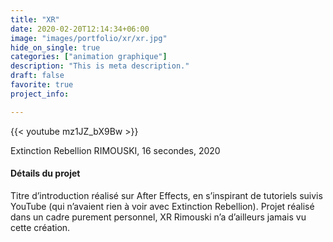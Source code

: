```yaml
---
title: "XR"
date: 2020-02-20T12:14:34+06:00
image: "images/portfolio/xr/xr.jpg"
hide_on_single: true
categories: ["animation graphique"]
description: "This is meta description."
draft: false
favorite: true
project_info:

---
```


{{< youtube mz1JZ_bX9Bw >}}

Extinction Rebellion RIMOUSKI, 16 secondes, 2020


#### Détails du projet

Titre d’introduction réalisé sur After Effects, en s’inspirant de tutoriels suivis YouTube (qui n’avaient rien à voir avec Extinction Rebellion). Projet réalisé dans un cadre purement personnel, XR Rimouski n’a d’ailleurs jamais vu cette création.